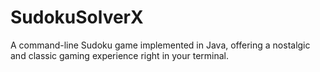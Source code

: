 # SudokuSolverX
A command-line Sudoku game implemented in Java, offering a nostalgic and classic gaming experience right in your terminal.
